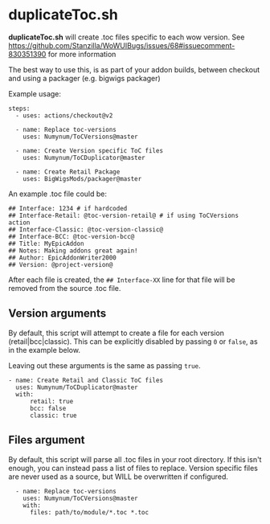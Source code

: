 # duplicateToc.sh

__duplicateToc.sh__ will create .toc files specific to each wow version.
See https://github.com/Stanzilla/WoWUIBugs/issues/68#issuecomment-830351390 for more information

The best way to use this, is as part of your addon builds, between checkout and using a packager (e.g. bigwigs packager)

Example usage:

    steps:
      - uses: actions/checkout@v2

      - name: Replace toc-versions
        uses: Numynum/ToCVersions@master

      - name: Create Version specific ToC files
        uses: Numynum/ToCDuplicator@master

      - name: Create Retail Package
        uses: BigWigsMods/packager@master

An example .toc file could be:

    ## Interface: 1234 # if hardcoded
    ## Interface-Retail: @toc-version-retail@ # if using ToCVersions action
    ## Interface-Classic: @toc-version-classic@
    ## Interface-BCC: @toc-version-bcc@
    ## Title: MyEpicAddon
    ## Notes: Making addons great again!
    ## Author: EpicAddonWriter2000
    ## Version: @project-version@

After each file is created, the `## Interface-XX` line for that file will be removed from the source .toc file.

## Version arguments

By default, this script will attempt to create a file for each version (retail|bcc|classic).
This can be explicitly disabled by passing `0` or `false`, as in the example below.

Leaving out these arguments is the same as passing `true`.

    - name: Create Retail and Classic ToC files
      uses: Numynum/ToCDuplicator@master
      with:
          retail: true
          bcc: false
          classic: true

## Files argument

By default, this script will parse all .toc files in your root directory.
If this isn't enough, you can instead pass a list of files to replace.
Version specific files are never used as a source, but WILL be overwritten if configured.

      - name: Replace toc-versions
        uses: Numynum/ToCVersions@master
        with:
          files: path/to/module/*.toc *.toc
